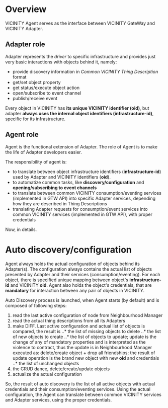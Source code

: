 # Overview

VICINITY Agent serves as the interface between VICINITY GateWay and VICINITY Adapter.

## Adapter role

Adapter represents the *driver* to specific infrastructure and
provides just very basic interactions with objects behind it, namely:
* provide discovery information in *Common VICINITY Thing Description* format
* get/set object property
* get status/execute object action
* open/subscribe to event channel
* publish/receive event

Every object in VICINITY has **its unique VICINITY identifier (oid)**,
but adapter **always uses the internal object identifiers (infrastructure-id)**, specific for its infrastructure.

## Agent role

Agent is the functional extension of Adapter. The role of Agent is to make the life of Adapter developers easier.

The responsibility of agent is:
* to translate between object infrastructure identifiers (**infrastructure-id**) used by Adapter
and VICINITY identifiers (**oid**).
* to automatize common tasks, like **discovery/configuration** and **opening/subscribing to event channels**
* to translate between common VICINITY consumption/eventing services (implemented in GTW API) into specific Adapter services, depending
 how they are described in Thing Descriptions
* translating Adapter requests for consumption/event services into common VICINITY services (implemented in GTW API), with proper credentials


Now, in details.

# Auto discovery/configuration

Agent always holds the actual configuration of objects behind its Adapter(s).
The configuration always contains the actual list of objects presented by Adapter and their services (consumption/eventing).
For each object, there is specified unique mapping between object's **infrastructure-id** and VICINITY **oid**.
Agent also holds the object's credentials, that are **mandatory** for interaction between any pair of objects in VICINITY.

Auto Discovery process is launched, when Agent starts (by default) and is composed of following steps:
1. read the last active configuration of node from Neighbourhood Manager
2. read the actual thing descriptions from all its Adapters
3. make DIFF. Last active configuration and actual list of objects is compared, the result is
..* the list of missing objects to delete
..* the list of new objects to create
..* the list of objects to update; update is the change of any of mandatory properties and is interpreted as the violence to contract, thus the update is in Neighbourhood Manager executed as: delete/create object + drop all friendships; the result of update operation is the brand new object with new **oid** and credentials
..* the list of unchanged objects
4. the CRUD dance, delete/create/update objects
5. actualize the actual configuration

So, the result of auto discovery is the list of all active objects with actual credentials and their consumption/eventing services.
Using the actual configuration, the Agent can translate between common VICINITY services and Adapter services, using the proper credentials.


```
```

